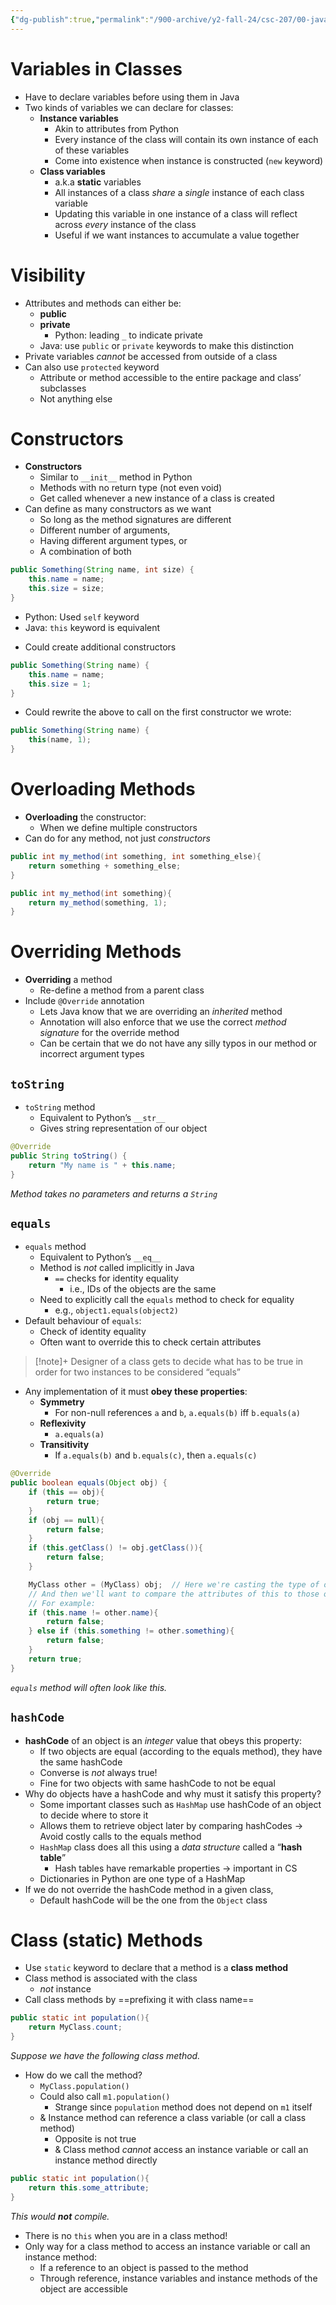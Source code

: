 ```yaml
---
{"dg-publish":true,"permalink":"/900-archive/y2-fall-24/csc-207/00-java/classes/","tags":["cs","java","lecture","note","university"],"created":"2024-12-09T23:41:53.243-08:00","updated":"2025-02-06T14:51:39.863-08:00"}
---
```



# Variables in Classes

- Have to declare variables before using them in Java
- Two kinds of variables we can declare for classes:
    - **Instance variables**
        - Akin to attributes from Python
        - Every instance of the class will contain its own instance of each of these variables
        - Come into existence when instance is constructed (`new` keyword)
    - **Class variables**
        - a.k.a **static** variables
        - All instances of a class *share* a *single* instance of each class variable
        - Updating this variable in one instance of a class will reflect across *every* instance of the class
        - Useful if we want instances to accumulate a value together

# Visibility

- Attributes and methods can either be:
    - **public**
    - **private**
        - Python: leading `_` to indicate private
    - Java: use `public` or `private` keywords to make this distinction
- Private variables *cannot* be accessed from outside of a class
- Can also use `protected` keyword
    - Attribute or method accessible to the entire package and class’ subclasses
    - Not anything else

# Constructors

- **Constructors**
    - Similar to `__init__` method in Python
    - Methods with no return type (not even void)
    - Get called whenever a new instance of a class is created
- Can define as many constructors as we want
    - So long as the method signatures are different
    - Different number of arguments,
    - Having different argument types, or
    - A combination of both

```java
public Something(String name, int size) {
    this.name = name;
    this.size = size;
}
```

- Python: Used `self` keyword
- Java: `this` keyword is equivalent

<!-- break -->

- Could create additional constructors

```java
public Something(String name) {
    this.name = name;
    this.size = 1;
}
```

- Could rewrite the above to call on the first constructor we wrote:

```java
public Something(String name) {
    this(name, 1);
}
```

# Overloading Methods

- **Overloading** the constructor:
    - When we define multiple constructors
- Can do for any method, not just *constructors*

```java
public int my_method(int something, int something_else){
    return something + something_else;
}

public int my_method(int something){
    return my_method(something, 1);
}
```

# Overriding Methods

- **Overriding** a method
    - Re-define a method from a parent class
- Include `@Override` annotation
    - Lets Java know that we are overriding an *inherited* method
    - Annotation will also enforce that we use the correct *method signature* for the override method
    - Can be certain that we do not have any silly typos in our method or incorrect argument types

## `toString`

- `toString` method
    - Equivalent to Python’s `__str__`
    - Gives string representation of our object

```java
@Override
public String toString() {
    return "My name is " + this.name;
}
```

*Method takes no parameters and returns a `String`*

## `equals`

- `equals` method
    - Equivalent to Python’s `__eq__`
    - Method is *not* called implicitly in Java
        - `==` checks for identity equality
            - i.e., IDs of the objects are the same
    - Need to explicitly call the `equals` method to check for equality
        - e.g., `object1.equals(object2)`
- Default behaviour of `equals`:
    - Check of identity equality
    - Often want to override this to check certain attributes

> [!note]+ Designer of a class gets to decide what has to be true in order for two instances to be considered “equals”

- Any implementation of it must **obey these properties**:
    - **Symmetry**
        - For non-null references `a` and `b`, `a.equals(b)` iff `b.equals(a)`
    - **Reflexivity**
        - `a.equals(a)`
    - **Transitivity**
        - If `a.equals(b)` and `b.equals(c)`, then `a.equals(c)`

```java
@Override
public boolean equals(Object obj) {
    if (this == obj){
        return true;
    }
    if (obj == null){
        return false;
    }
    if (this.getClass() != obj.getClass()){
        return false;
    }

    MyClass other = (MyClass) obj;  // Here we're casting the type of obj to our class
    // And then we'll want to compare the attributes of this to those of other
    // For example:
    if (this.name != other.name){
        return false;
    } else if (this.something != other.something){
        return false;
    }
    return true;
}
```

*`equals` method will often look like this.*

## `hashCode`

- **hashCode** of an object is an *integer* value that obeys this property:
    - If two objects are equal (according to the equals method), they have the same hashCode
    - Converse is *not* always true!
    - Fine for two objects with same hashCode to not be equal
- Why do objects have a hashCode and why must it satisfy this property?
    - Some important classes such as `HashMap` use hashCode of an object to decide where to store it
    - Allows them to retrieve object later by comparing hashCodes → Avoid costly calls to the equals method
    - `HashMap` class does all this using a *data structure* called a “**hash table**”
        - Hash tables have remarkable properties → important in CS
    - Dictionaries in Python are one type of a HashMap
- If we do not override the hashCode method in a given class,
    - Default hashCode will be the one from the `Object` class

# Class (static) Methods

- Use `static` keyword to declare that a method is a **class method**
- Class method is associated with the class
    - *not* instance
- Call class methods by ==prefixing it with class name==

```java
public static int population(){
    return MyClass.count;
}
```

*Suppose we have the following class method.*

- How do we call the method?
    - `MyClass.population()`
    - Could also call `m1.population()`
        - Strange since `population` method does not depend on `m1` itself
    - & Instance method can reference a class variable (or call a class method)
        - Opposite is not true
        - & Class method *cannot* access an instance variable or call an instance method directly

```java
public static int population(){
    return this.some_attribute;
}
```

*This would **not** compile.*

- There is no `this` when you are in a class method!
- Only way for a class method to access an instance variable or call an instance method:
    - If a reference to an object is passed to the method
    - Through reference, instance variables and instance methods of the object are accessible
